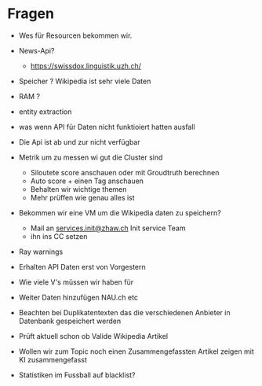 # Fragen

- Wes für Resourcen bekommen wir.
  
- News-Api?
  
  - https://swissdox.linguistik.uzh.ch/
- Speicher ? Wikipedia ist sehr viele Daten
  
- RAM ?
  
- entity extraction
- was wenn API für Daten nicht funktioiert hatten ausfall

- Die Api ist ab und zur nicht verfügbar

- Metrik um zu messen wi gut die Cluster sind
  - Siloutete score anschauen oder mit Groudtruth berechnen
  - Auto score + einen Tag anschauen
  - Behalten wir wichtige themen
  - Mehr prüffen wie genau alles ist

- Bekommen wir eine VM um die Wikipedia daten zu speichern?
  - Mail an services.init@zhaw.ch Init service Team
  - ihn ins CC setzen

- Ray warnings
- Erhalten API Daten erst von Vorgestern
- Wie viele V's müssen wir haben für
- Weiter Daten hinzufügen NAU.ch etc
- Beachten bei Duplikatentexten das die verschiedenen Anbieter in Datenbank gespeichert werden
- Prüft aktuell schon ob Valide Wikipedia Artikel
- Wollen wir zum Topic noch einen Zusammengefassten Artikel zeigen mit KI zusammengefasst
- Statistiken im Fussball auf blacklist?
